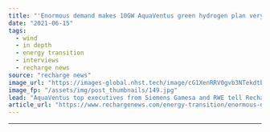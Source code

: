 ```yaml
---
title: "'Enormous demand makes 10GW AquaVentus green hydrogen plan very likely to get built'"
date: "2021-06-15"
tags: 
  - wind
  - in depth
  - energy transition
  - interviews
  - recharge news
source: "recharge news"
image_url: "https://images-global.nhst.tech/image/cG1XenRRV0gvb3NTekdtbFFXL1NMWkNBUFJybW1YR3hrL1dWWmxIT0FnTT0=/nhst/binary/0eea0349951efa7c2fe2645f01174d36"
image_fp: "/assets/img/post_thumbnails/149.jpg"
lead: "AquaVentus top executives from Siemens Gamesa and RWE tell Recharge there is no reason the vast German project should not deliver – if policymakers do their part"
article_url: "https://www.rechargenews.com/energy-transition/enormous-demand-makes-10gw-aquaventus-green-hydrogen-plan-very-likely-to-get-built/2-1-1024528"
---
```


---
